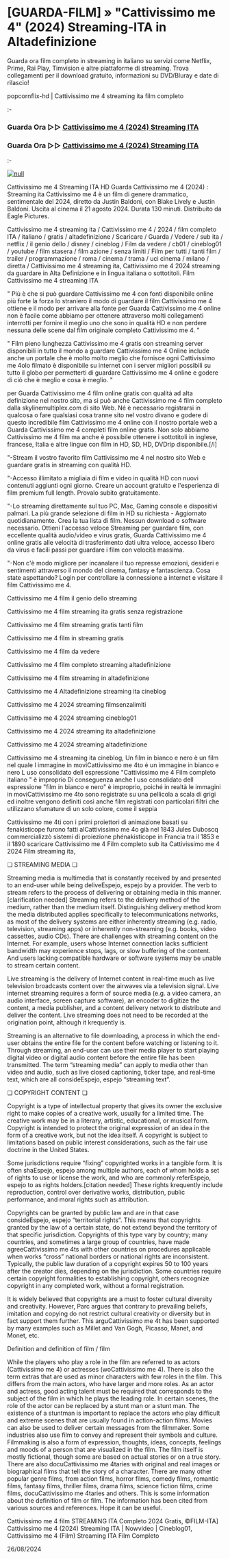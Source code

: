# [GUARDA-FILM] » "Cattivissimo me 4" (2024) Streaming-ITA in Altadefinizione



Guarda ora film completo in streaming in italiano su servizi come Netflix, Prime, Rai Play, Timvision e altre piattaforme di streaming. Trova collegamenti per il download gratuito, informazioni su DVD/Bluray e date di rilascio!

popcornflix-hd | Cattivissimo me 4 streaming ita film completo

:-

### Guarda Ora ▷▷ [Cattivissimo me 4 (2024) Streaming ITA](https://popcornflix-hd.org/it/movie/519182/cattivissimo-me-4.html)

### Guarda Ora ▷▷ [Cattivissimo me 4 (2024) Streaming ITA](https://popcornflix-hd.org/it/movie/519182/cattivissimo-me-4.html)

:-


[![null](https://static.wixstatic.com/media/855a25_043b5abeb4ae4d35ac003198e7fe56ed~mv2.gif)](https://popcornflix-hd.org/it/movie/519182/cattivissimo-me-4.html)

Cattivissimo me 4 Streaming ITA HD
Guarda Cattivissimo me 4 (2024) : Streaming ita Cattivissimo me 4 è un film di genere drammatico, sentimentale del 2024, diretto da Justin Baldoni, con Blake Lively e Justin Baldoni. Uscita al cinema il 21 agosto 2024. Durata 130 minuti. Distribuito da Eagle Pictures.

Cattivissimo me 4 streaming ita / Cattivissimo me 4 / 2024 / film completo ITA / italiano / gratis / altadefinizione / Scaricare / Guarda / Vedere / sub ita / netflix / il genio dello / disney / cineblog / Film da vedere / cb01 / cineblog01 / youtube / film stasera / film azione / senza limiti / Film per tutti / tanti film / trailer / programmazione / roma / cinema / trama / uci cinema / milano / diretta / Cattivissimo me 4 streaming ita, Cattivissimo me 4 2024 streaming da guardare in Alta Definizione e in lingua italiana o sottotitoli. Film Cattivissimo me 4 streaming ITA

" Più è che si può guardare Cattivissimo me 4 con fonti disponibile online più forte la forza lo straniero il modo di guardare il film Cattivissimo me 4 ottiene e il modo per arrivare alla fonte per Guarda Cattivissimo me 4 online non è facile come abbiamo per ottenere attraverso molti collegamenti interrotti per fornire il meglio uno che sono in qualità HD e non perdere nessuna delle scene dal film originale completo Cattivissimo me 4. "

" Film pieno lunghezza Cattivissimo me 4 gratis con streaming server disponibili in tutto il mondo a guardare Cattivissimo me 4 Online include anche un portale che è molto molto meglio che fornisce ogni Cattivissimo me 4olo filmato è disponibile su internet con i server migliori possibili su tutto il globo per permetterti di guardare Cattivissimo me 4 online e godere di ciò che è meglio e cosa è meglio. "

per Guarda Cattivissimo me 4 film online gratis con qualità ad alta definizione nel nostro sito, ma si può anche Cattivissimo me 4 film completo dalla skylinemultiplex.com di sito Web. Né è necessario registrarsi in qualcosa o fare qualsiasi cosa tranne sito nel vostro divano e godere di questo incredibile film Cattivissimo me 4 online con il nostro portale web a Guarda Cattivissimo me 4 completi film online gratis. Non solo abbiamo Cattivissimo me 4 film ma anche è possibile ottenere i sottotitoli in inglese, francese, Italia e altre lingue con film in HD, SD, HD, DVDrip disponibile.[/i]

"-Stream il vostro favorito film Cattivissimo me 4 nel nostro sito Web e guardare gratis in streaming con qualità HD.

"-Accesso illimitato a migliaia di film e video in qualità HD con nuovi contenuti aggiunti ogni giorno. Creare un account gratuito e l'esperienza di film premium full length. Provalo subito gratuitamente.

"-Lo streaming direttamente sul tuo PC, Mac, Gaming console e dispositivi palmari. La più grande selezione di film in HD su richiesta - Aggiornato quotidianamente. Crea la tua lista di film. Nessun download o software necessario. Ottieni l'accesso veloce Streaming per guardare film, con eccellente qualità audio/video e virus gratis, Guarda Cattivissimo me 4 online gratis alle velocità di trasferimento dati ultra veloce, accesso libero da virus e facili passi per guardare i film con velocità massima.

"-Non c'è modo migliore per incanalare il tuo represse emozioni, desideri e sentimenti attraverso il mondo del cinema, fantasy e fantascienza. Cosa state aspettando? Login per controllare la connessione a internet e visitare il film Cattivissimo me 4.

Cattivissimo me 4 film il genio dello streaming

Cattivissimo me 4 film streaming ita gratis senza registrazione

Cattivissimo me 4 film streaming gratis tanti film

Cattivissimo me 4 film in streaming gratis

Cattivissimo me 4 film da vedere

Cattivissimo me 4 film completo streaming altadefinizione

Cattivissimo me 4 film streaming in altadefinizione

Cattivissimo me 4 Altadefinizione streaming ita cineblog

Cattivissimo me 4 2024 streaming filmsenzalimiti

Cattivissimo me 4 2024 streaming cineblog01

Cattivissimo me 4 2024 streaming ita altadefinizione

Cattivissimo me 4 2024 streaming altadefinizione

Cattivissimo me 4 streaming ita cineblog, Un film in bianco e nero è un film nel quale l immagine in moviCattivissimo me 4to è un immagine in bianco e nero L uso consolidato dell espressione "Cattivissimo me 4 Film completo italiano " è improprio Di conseguenza anche l uso consolidato dell espressione "film in bianco e nero" è improprio, poiché in realtà le immagini in moviCattivissimo me 4to sono registrate su una pellicola a scala di grigi ed inoltre vengono definiti così anche film registrati con particolari filtri che utilizzano sfumature di un solo colore, come il seppia

Cattivissimo me 4ti con i primi proiettori di animazione basati su fenakisticope furono fatti alCattivissimo me 4o già nel 1843 Jules Duboscq commercializzò sistemi di proiezione phénakisticope in Francia tra il 1853 e il 1890 scaricare Cattivissimo me 4 Film completo sub ita Cattivissimo me 4 2024 Film streaming ita,

❏ STREAMING MEDIA ❏

Streaming media is multimedia that is constantly received by and presented to an end-user while being deliveEspejo, espejo by a provider. The verb to stream refers to the process of delivering or obtaining media in this manner.[clarification needed] Streaming refers to the delivery method of the medium, rather than the medium itself. Distinguishing delivery method krom the media distributed applies specifically to telecommunications networks, as most of the delivery systems are either inherently streaming (e.g. radio, television, streaming apps) or inherently non-streaming (e.g. books, video cassettes, audio CDs). There are challenges with streaming content on the Internet. For example, users whose Internet connection lacks sufficient bandwidth may experience stops, lags, or slow buffering of the content. And users lacking compatible hardware or software systems may be unable to stream certain content.

Live streaming is the delivery of Internet content in real-time much as live television broadcasts content over the airwaves via a television signal. Live internet streaming requires a form of source media (e.g. a video camera, an audio interface, screen capture software), an encoder to digitize the content, a media publisher, and a content delivery network to distribute and deliver the content. Live streaming does not need to be recorded at the origination point, although it krequently is.

Streaming is an alternative to file downloading, a process in which the end-user obtains the entire file for the content before watching or listening to it. Through streaming, an end-user can use their media player to start playing digital video or digital audio content before the entire file has been transmitted. The term “streaming media” can apply to media other than video and audio, such as live closed captioning, ticker tape, and real-time text, which are all consideEspejo, espejo “streaming text”.

❏ COPYRIGHT CONTENT ❏

Copyright is a type of intellectual property that gives its owner the exclusive right to make copies of a creative work, usually for a limited time. The creative work may be in a literary, artistic, educational, or musical form. Copyright is intended to protect the original expression of an idea in the form of a creative work, but not the idea itself. A copyright is subject to limitations based on public interest considerations, such as the fair use doctrine in the United States.

Some jurisdictions require “fixing” copyrighted works in a tangible form. It is often shaEspejo, espejo among multiple authors, each of whom holds a set of rights to use or license the work, and who are commonly referEspejo, espejo to as rights holders.[citation needed] These rights krequently include reproduction, control over derivative works, distribution, public performance, and moral rights such as attribution.

Copyrights can be granted by public law and are in that case consideEspejo, espejo “territorial rights”. This means that copyrights granted by the law of a certain state, do not extend beyond the territory of that specific jurisdiction. Copyrights of this type vary by country; many countries, and sometimes a large group of countries, have made agreeCattivissimo me 4ts with other countries on procedures applicable when works “cross” national borders or national rights are inconsistent. Typically, the public law duration of a copyright expires 50 to 100 years after the creator dies, depending on the jurisdiction. Some countries require certain copyright formalities to establishing copyright, others recognize copyright in any completed work, without a formal registration.

It is widely believed that copyrights are a must to foster cultural diversity and creativity. However, Parc argues that contrary to prevailing beliefs, imitation and copying do not restrict cultural creativity or diversity but in fact support them further. This arguCattivissimo me 4t has been supported by many examples such as Millet and Van Gogh, Picasso, Manet, and Monet, etc.

Definition and definition of film / film

While the players who play a role in the film are referred to as actors (Cattivissimo me 4) or actresses (woCattivissimo me 4). There is also the term extras that are used as minor characters with few roles in the film. This differs from the main actors, who have larger and more roles. As an actor and actress, good acting talent must be required that corresponds to the subject of the film in which he plays the leading role. In certain scenes, the role of the actor can be replaced by a stunt man or a stunt man. The existence of a stuntman is important to replace the actors who play difficult and extreme scenes that are usually found in action-action films. Movies can also be used to deliver certain messages from the filmmaker. Some industries also use film to convey and represent their symbols and culture. Filmmaking is also a form of expression, thoughts, ideas, concepts, feelings and moods of a person that are visualized in the film. The film itself is mostly fictional, though some are based on actual stories or on a true story. There are also docuCattivissimo me 4taries with original and real images or biographical films that tell the story of a character. There are many other popular genre films, from action films, horror films, comedy films, romantic films, fantasy films, thriller films, drama films, science fiction films, crime films, docuCattivissimo me 4taries and others. This is some information about the definition of film or film. The information has been cited from various sources and references. Hope it can be useful.

Cattivissimo me 4 film STREAMING ITA Completo 2024 Gratis, ©FILM-ITA] Cattivissimo me 4 (2024) Streaming ITA | Nowvideo | Cineblog01, Cattivissimo me 4 (Film) Streaming ITA Film Completo

26/08/2024
